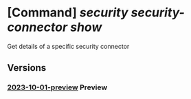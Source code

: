 # [Command] _security security-connector show_

Get details of a specific security connector

## Versions

### [2023-10-01-preview](/Resources/mgmt-plane/L3N1YnNjcmlwdGlvbnMve30vcmVzb3VyY2Vncm91cHMve30vcHJvdmlkZXJzL21pY3Jvc29mdC5zZWN1cml0eS9zZWN1cml0eWNvbm5lY3RvcnMve30=/2023-10-01-preview.xml) **Preview**

<!-- mgmt-plane /subscriptions/{}/resourcegroups/{}/providers/microsoft.security/securityconnectors/{} 2023-10-01-preview -->
